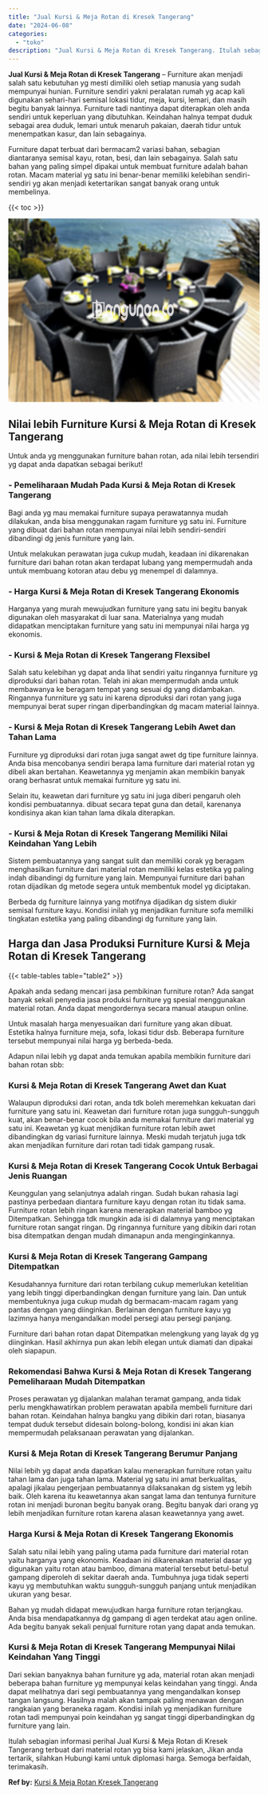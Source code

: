 ```yaml
---
title: "Jual Kursi & Meja Rotan di Kresek Tangerang"
date: "2024-06-08"
categories: 
  - "toko"
description: "Jual Kursi & Meja Rotan di Kresek Tangerang. Itulah sebagian informasi perihal Jual Kursi & Meja Rotan di Kresek Tangerang terbuat dari material rotan yg bis..."
---
```


**Jual Kursi & Meja Rotan di Kresek Tangerang** – Furniture akan menjadi salah satu kebutuhan yg mesti dimiliki oleh setiap manusia yang sudah mempunyai hunian. Furniture sendiri yakni peralatan rumah yg acap kali digunakan sehari-hari semisal lokasi tidur, meja, kursi, lemari, dan masih begitu banyak lainnya. Furniture tadi nantinya dapat diterapkan oleh anda sendiri untuk keperluan yang dibutuhkan. Keindahan halnya tempat duduk sebagai area duduk, lemari untuk menaruh pakaian, daerah tidur untuk menempatkan kasur, dan lain sebagainya.

Furniture dapat terbuat dari bermacam2 variasi bahan, sebagian diantaranya semisal kayu, rotan, besi, dan lain sebagainya. Salah satu bahan yang paling simpel dipakai untuk membuat furniture adalah bahan rotan. Macam material yg satu ini benar-benar memiliki kelebihan sendiri-sendiri yg akan menjadi ketertarikan sangat banyak orang untuk membelinya.

{{< toc >}}

![Jual Kursi & Meja Rotan di Kresek Tangerang](/images/kursi-meja-rotan-murah26.png)

## Nilai lebih Furniture Kursi & Meja Rotan di Kresek Tangerang

Untuk anda yg menggunakan furniture bahan rotan, ada nilai lebih tersendiri yg dapat anda dapatkan sebagai berikut!

### \- Pemeliharaan Mudah Pada Kursi & Meja Rotan di Kresek Tangerang

Bagi anda yg mau memakai furniture supaya perawatannya mudah dilakukan, anda bisa menggunakan ragam furniture yg satu ini. Furniture yang dibuat dari bahan rotan mempunyai nilai lebih sendiri-sendiri dibandingi dg jenis furniture yang lain.

Untuk melakukan perawatan juga cukup mudah, keadaan ini dikarenakan furniture dari bahan rotan akan terdapat lubang yang mempermudah anda untuk membuang kotoran atau debu yg menempel di dalamnya.

### \- Harga Kursi & Meja Rotan di Kresek Tangerang Ekonomis

Harganya yang murah mewujudkan furniture yang satu ini begitu banyak digunakan oleh masyarakat di luar sana. Materialnya yang mudah didapatkan menciptakan furniture yang satu ini mempunyai nilai harga yg ekonomis.

### \- Kursi & Meja Rotan di Kresek Tangerang Flexsibel

Salah satu kelebihan yg dapat anda lihat sendiri yaitu ringannya furniture yg diproduksi dari bahan rotan. Telah ini akan mempermudah anda untuk membawanya ke beragam tempat yang sesuai dg yang didambakan. Ringannya funrniture yg satu ini karena diproduksi dari rotan yang juga mempunyai berat super ringan diperbandingkan dg macam material lainnya.

### \- Kursi & Meja Rotan di Kresek Tangerang Lebih Awet dan Tahan Lama

Furniture yg diproduksi dari rotan juga sangat awet dg tipe furniture lainnya. Anda bisa mencobanya sendiri berapa lama furniture dari material rotan yg dibeli akan bertahan. Keawetannya yg menjamin akan membikin banyak orang berhasrat untuk memakai furniture yg satu ini.

Selain itu, keawetan dari furniture yg satu ini juga diberi pengaruh oleh kondisi pembuatannya. dibuat secara tepat guna dan detail, karenanya kondisinya akan kian tahan lama dikala diterapkan.

### \- Kursi & Meja Rotan di Kresek Tangerang Memiliki Nilai Keindahan Yang Lebih

Sistem pembuatannya yang sangat sulit dan memiliki corak yg beragam menghasilkan furniture dari material rotan memiliki kelas estetika yg paling indah dibandingi dg furniture yang lain. Mempunyai furniture dari bahan rotan dijadikan dg metode segera untuk membentuk model yg diciptakan.

Berbeda dg furniture lainnya yang motifnya dijadikan dg sistem diukir semisal furniture kayu. Kondisi inilah yg menjadikan furniture sofa memiliki tingkatan estetika yang paling dibandingi dg furniture yang lain.

## Harga dan Jasa Produksi Furniture Kursi & Meja Rotan di Kresek Tangerang

{{< table-tables table="table2" >}}

Apakah anda sedang mencari jasa pembikinan furniture rotan? Ada sangat banyak sekali penyedia jasa produksi furniture yg spesial menggunakan material rotan. Anda dapat mengordernya secara manual ataupun online.

Untuk masalah harga menyesuaikan dari furniture yang akan dibuat. Estetika halnya furniture meja, sofa, lokasi tidur dsb. Beberapa furniture tersebut mempunyai nilai harga yg berbeda-beda.

Adapun nilai lebih yg dapat anda temukan apabila membikin furniture dari bahan rotan sbb:

### Kursi & Meja Rotan di Kresek Tangerang Awet dan Kuat

Walaupun diproduksi dari rotan, anda tdk boleh meremehkan kekuatan dari furniture yang satu ini. Keawetan dari furniture rotan juga sungguh-sungguh kuat, akan benar-benar cocok bila anda memakai furniture dari material yg satu ini. Keawetan yg kuat menjdikan furniture rotan lebih awet dibandingkan dg variasi furniture lainnya. Meski mudah terjatuh juga tdk akan menjadikan furniture dari rotan tadi tidak gampang rusak.

### Kursi & Meja Rotan di Kresek Tangerang Cocok Untuk Berbagai Jenis Ruangan

Keunggulan yang selanjutnya adalah ringan. Sudah bukan rahasia lagi pastinya perbedaan diantara furniture kayu dengan rotan itu tidak sama. Furniture rotan lebih ringan karena menerapkan material bamboo yg Ditempatkan. Sehingga tdk mungkin ada isi di dalamnya yang menciptakan furniture rotan sangat ringan. Dg ringannya furniture yang dibikin dari rotan bisa ditempatkan dengan mudah dimanapun anda menginginkannya.

### Kursi & Meja Rotan di Kresek Tangerang Gampang Ditempatkan

Kesudahannya furniture dari rotan terbilang cukup memerlukan ketelitian yang lebih tinggi diperbandingkan dengan furniture yang lain. Dan untuk membentuknya juga cukup mudah dg bermacam-macam ragam yang pantas dengan yang diinginkan. Berlainan dengan furniture kayu yg lazimnya hanya mengandalkan model persegi atau persegi panjang.

Furniture dari bahan rotan dapat Ditempatkan melengkung yang layak dg yg diinginkan. Hasil akhirnya pun akan lebih elegan untuk diamati dan dipakai oleh siapapun.

### Rekomendasi Bahwa Kursi & Meja Rotan di Kresek Tangerang Pemeliharaan Mudah Ditempatkan

Proses perawatan yg dijalankan malahan teramat gampang, anda tidak perlu mengkhawatirkan problem perawatan apabila membeli furniture dari bahan rotan. Keindahan halnya bangku yang dibikin dari rotan, biasanya tempat duduk tersebut didesain bolong-bolong, kondisi ini akan kian mempermudah pelaksanaan perawatan yang dijalankan.

### Kursi & Meja Rotan di Kresek Tangerang Berumur Panjang

Nilai lebih yg dapat anda dapatkan kalau menerapkan furniture rotan yaitu tahan lama dan juga tahan lama. Material yg satu ini amat berkualitas, apalagi jikalau pengerjaan pembuatannya dilaksanakan dg sistem yg lebih baik. Oleh karena itu keawetannya akan sangat lama dan tentunya furniture rotan ini menjadi buronan begitu banyak orang. Begitu banyak dari orang yg lebih menjadikan furniture rotan karena alasan keawetannya yang awet.

### Harga Kursi & Meja Rotan di Kresek Tangerang Ekonomis

Salah satu nilai lebih yang paling utama pada furniture dari material rotan yaitu harganya yang ekonomis. Keadaan ini dikarenakan material dasar yg digunakan yaitu rotan atau bamboo, dimana material tersebut betul-betul gampang diperoleh di sekitar daerah anda. Tumbuhnya juga tidak seperti kayu yg membutuhkan waktu sungguh-sungguh panjang untuk menjadikan ukuran yang besar.

Bahan yg mudah didapat mewujudkan harga furniture rotan terjangkau. Anda bisa mendapatkannya dg gampang di agen terdekat atau agen online. Ada begitu banyak sekali penjual furniture rotan yang dapat anda temukan.

### Kursi & Meja Rotan di Kresek Tangerang Mempunyai Nilai Keindahan Yang Tinggi

Dari sekian banyaknya bahan furniture yg ada, material rotan akan menjadi beberapa bahan furniture yg mempunyai kelas keindahan yang tinggi. Anda dapat melihatnya dari segi pembuatannya yang mengandalkan konsep tangan langsung. Hasilnya malah akan tampak paling menawan dengan rangkaian yang beraneka ragam. Kondisi inilah yg menjadikan furniture rotan tadi mempunyai poin keindahan yg sangat tinggi diperbandingkan dg furniture yang lain.

Itulah sebagian informasi perihal Jual Kursi & Meja Rotan di Kresek Tangerang terbuat dari material rotan yg bisa kami jelaskan, Jikan anda tertarik, silahkan Hubungi kami untuk diplomasi harga. Semoga berfaidah, terimakasih.

**Ref by:** [Kursi & Meja Rotan Kresek Tangerang](https://id.wikipedia.org/wiki/Kursi)

